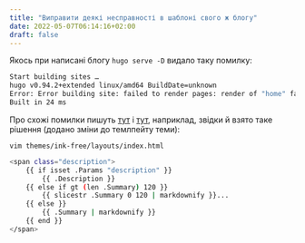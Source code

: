 ```yaml
---
title: "Виправити деякі несправності в шаблоні свого ж блогу"
date: 2022-05-07T06:14:16+02:00
draft: false
---
```


Якось при написані блогу `hugo serve -D` видало таку помилку:

```bash
Start building sites …
hugo v0.94.2+extended linux/amd64 BuildDate=unknown
Error: Error building site: failed to render pages: render of "home" failed: "/home/user/jt0in3e.github.io/themes/ink-free/layouts/index.html:41:13": execute of template failed: template: index.html:41:13: executing "index.html" at <slicestr .RawContent 0 120>: error calling slicestr: slice bounds out of range
Built in 24 ms
```

Про схожі помилки пишуть [тут](https://github.com/gohugoio/hugo/issues/2466) і [тут](https://discourse.gohugo.io/t/limit-the-summary/4103/8), наприклад, звідки й взято таке рішення (додано зміни до темлпейту теми):

`vim themes/ink-free/layouts/index.html`

```bash
<span class="description">
	{{ if isset .Params "description" }}
		{{ .Description }}
	{{ else if gt (len .Summary) 120 }}
		{{ slicestr .Summary 0 120 | markdownify }}...
	{{ else }}
		{{ .Summary | markdownify }}
	{{ end }}
</span>
